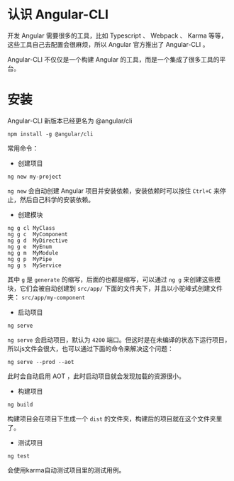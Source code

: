# 认识 Angular-CLI

开发 Angular 需要很多的工具，比如 Typescript 、 Webpack 、 Karma 等等，这些工具自己去配置会很麻烦，所以 Angular 官方推出了 Angular-CLI 。

Angular-CLI 不仅仅是一个构建 Angular 的工具，而是一个集成了很多工具的平台。

# 安装

Angular-CLI 新版本已经更名为 @angular/cli

```
npm install -g @angular/cli
```

常用命令：

* 创建项目

```
ng new my-project
``` 

`ng new` 会自动创建 Angular 项目并安装依赖，安装依赖时可以按住 `Ctrl+C` 来停止，然后自己科学的安装依赖。

* 创建模块

```
ng g cl MyClass
ng g c  MyComponent
ng g d  MyDirective
ng g e  MyEnum
ng g m  MyModule
ng g p  MyPipe
ng g s  MyService
```

其中 `g` 是 `generate` 的缩写，后面的也都是缩写，可以通过 `ng g` 来创建这些模块，它们会被自动创建到 `src/app/` 下面的文件夹下，并且以小驼峰式创建文件夹： `src/app/my-component`

* 启动项目

```
ng serve
```

`ng serve` 会启动项目，默认为 `4200` 端口。但这时是在未编译的状态下运行项目，所以js文件会很大，也可以通过下面的命令来解决这个问题：

```
ng serve --prod --aot
```

此时会自动启用 AOT ，此时启动项目就会发现加载的资源很小。

* 构建项目

```
ng build
```

构建项目会在项目下生成一个 `dist` 的文件夹，构建后的项目就在这个文件夹里了。

* 测试项目

```
ng test
```

会使用karma自动测试项目里的测试用例。
